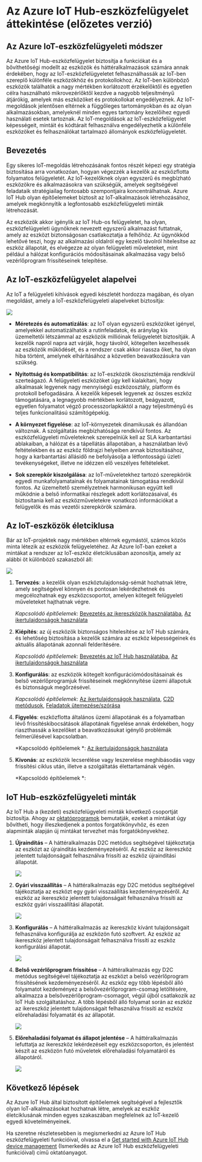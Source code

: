 <properties
 pageTitle="Az eszközfelügyelet áttekintése | Microsoft Azure"
 description="Az Azure IoT Hub-eszközfelügyelet áttekintése"
 services="iot-hub"
 documentationCenter=""
 authors="bzurcher"
 manager="timlt"
 editor=""/>

<tags
 ms.service="iot-hub"
 ms.devlang="na"
 ms.topic="get-started-article"
 ms.tgt_pltfrm="na"
 ms.workload="na"
 ms.date="09/16/2016"
 ms.author="bzurcher"/>




# Az Azure IoT Hub-eszközfelügyelet áttekintése (előzetes verzió)

## Az Azure IoT-eszközfelügyeleti módszer

Az Azure IoT Hub-eszközfelügyelet biztosítja a funkciókat és a bővíthetőségi modellt az eszközök és háttéralkalmazások számára annak érdekében, hogy az IoT-eszközfelügyeletet felhasználhassák az IoT-ben szereplő különféle eszközökhöz és protokollokhoz.  Az IoT-ben különböző eszközök találhatók a nagy mértékben korlátozott érzékelőktől és egyetlen célra használható mikrovezérlőktől kezdve a nagyobb teljesítményű átjárókig, amelyek más eszközöket és protokollokat engedélyeznek.  Az IoT-megoldások jelentősen eltérnek a függőleges tartományokban és az olyan alkalmazásokban, amelyeknél minden egyes tartomány kezelőihez egyedi használati esetek tartoznak.  Az IoT-megoldások az IoT-eszközfelügyelet képességeit, mintáit és kódtárait felhasználva engedélyezhetik a különféle eszközöket és felhasználókat tartalmazó állományok eszközfelügyeletét.  

## Bevezetés

Egy sikeres IoT-megoldás létrehozásának fontos részét képezi egy stratégia biztosítása arra vonatkozóan, hogyan végezzék a kezelők az eszközflotta folyamatos felügyeletét. Az IoT-kezelőknek olyan egyszerű és megbízható eszközökre és alkalmazásokra van szükségük, amelyek segítségével feladataik stratégiailag fontosabb szempontjaira koncentrálhatnak. Azure IoT Hub olyan építőelemeket biztosít az IoT-alkalmazások létrehozásához, amelyek megkönnyítik a legfontosabb eszközfelügyeleti minták létrehozását.

Az eszközök akkor igénylik az IoT Hub-os felügyeletet, ha olyan, eszközfelügyeleti ügynöknek nevezett egyszerű alkalmazást futtatnak, amely az eszközt biztonságosan csatlakoztatja a felhőhöz. Az ügynökkód lehetővé teszi, hogy az alkalmazási oldalról egy kezelő távolról hitelesítse az eszköz állapotát, és elvégezze az olyan felügyeleti műveleteket, mint például a hálózat konfigurációs módosításainak alkalmazása vagy belső vezérlőprogram frissítéseinek telepítése.

## Az IoT-eszközfelügyelet alapelvei

Az IoT a felügyeleti kihívások egyedi készletét hordozza magában, és olyan megoldást, amely a IoT-eszközfelügyeleti alapelveket biztosítja:

![][img-dm_principles]

- **Méretezés és automatizálás**: az IoT olyan egyszerű eszközöket igényel, amelyekkel automatizálhatók a rutinfeladatok, és aránylag kis üzemeltetői létszámmal az eszközök millióinak felügyeletét biztosítják. A kezelők napról napra azt várják, hogy távolról, kötegelten kezelhessék az eszközök működését, és a rendszer csak akkor riassza őket, ha olyan hiba történt, amelynek elhárításához a közvetlen beavatkozásukra van szükség.

- **Nyitottság és kompatibilitás**: az IoT-eszközök ökoszisztémája rendkívül szerteágazó. A felügyeleti eszközöket úgy kell kialakítani, hogy alkalmasak legyenek nagy mennyiségű eszközosztály, platform és protokoll befogadására. A kezelők képesek legyenek az összes eszköz támogatására, a legnagyobb mértékben korlátozott, beágyazott, egyetlen folyamatot végző processzorlapkáktól a nagy teljesítményű és teljes funkcionalitású számítógépekig.

- **A környezet figyelése**: az IoT-környezetek dinamikusak és állandóan változnak. A szolgáltatás megbízhatósága rendkívül fontos. Az eszközfelügyeleti műveleteknek szerepelniük kell az SLA karbantartási ablakaiban, a hálózat és a tápellátás állapotában, a használatban lévő feltételekben és az eszköz földrajzi helyeiben annak biztosításához, hogy a karbantartási állásidő ne befolyásolja a létfontosságú üzleti tevékenységeket, illetve ne idézzen elő veszélyes feltételeket.

- **Sok szerepkör kiszolgálása**: az IoT-műveletekhez tartozó szerepkörök egyedi munkafolyamatainak és folyamatainak támogatása rendkívül fontos. Az üzemeltető személyzetnek harmonikusan együtt kell működnie a belső informatikai részlegek adott korlátozásaival, és biztosítania kell az eszközműveletekre vonatkozó információkat a felügyelők és más vezetői szerepkörök számára.

## Az IoT-eszközök életciklusa 

Bár az IoT-projektek nagy mértékben eltérnek egymástól, számos közös minta létezik az eszközök felügyeletéhez. Az Azure IoT-ban ezeket a mintákat a rendszer az IoT-eszköz életciklusában azonosítja, amely az alábbi öt különböző szakaszból áll:

![][img-device_lifecycle]

1. **Tervezés**: a kezelők olyan eszköztulajdonság-sémát hozhatnak létre, amely segítségével könnyen és pontosan lekérdezhetnek és megcélozhatnak egy eszközcsoportot, amelyen kötegelt felügyeleti műveleteket hajthatnak végre.

    *Kapcsolódó építőelemek*: [Bevezetés az ikereszközök használatába][lnk-twins-getstarted], [Az ikertulajdonságok használata][lnk-twin-properties]

2. **Kiépítés**: az új eszközök biztonságos hitelesítése az IoT Hub számára, és lehetőség biztosítása a kezelők számára az eszköz képességeinek és aktuális állapotának azonnali felderítésére.

    *Kapcsolódó építőelemek*: [Bevezetés az IoT Hub használatába][lnk-hub-getstarted], [Az ikertulajdonságok használata][lnk-twin-properties]

3. **Konfigurálás**: az eszközök kötegelt konfigurációmódosításainak és belső vezérlőprogramjuk frissítéseinek megkönnyítése üzemi állapotuk és biztonságuk megőrzésével.

    *Kapcsolódó építőelemek*: [Az ikertulajdonságok használata][lnk-twin-properties], [C2D metódusok][lnk-c2d-methods], [Feladatok ütemezése/szórása][lnk-jobs]

4. **Figyelés**: eszközflotta általános üzemi állapotának és a folyamatban lévő frissítéskibocsátások állapotának figyelése annak érdekében, hogy riaszthassák a kezelőket a beavatkozásukat igénylő problémák felmerülésével kapcsolatban.

    *Kapcsolódó építőelemek *: [Az ikertulajdonságok használata][lnk-twin-properties]

5. **Kivonás**: az eszközök lecserélése vagy leszerelése meghibásodás vagy frissítési ciklus után, illetve a szolgáltatás élettartamának végén.

    *Kapcsolódó építőelemek *:
    
## IoT Hub-eszközfelügyeleti minták

Az IoT Hub a (kezdeti) eszközfelügyeleti minták következő csoportját biztosítja.  Ahogy az [oktatóprogramok][lnk-get-started] bemutatják, ezeket a mintákat úgy bővítheti, hogy illeszkedjenek a pontos forgatókönyvhöz, és ezen alapminták alapján új mintákat tervezhet más forgatókönyvekhez.

1. **Újraindítás** – A háttéralkalmazás D2C metódus segítségével tájékoztatja az eszközt az újraindítás kezdeményezéséről.  Az eszköz az ikereszköz jelentett tulajdonságait felhasználva frissíti az eszköz újraindítási állapotát. 

    ![][img-reboot_pattern]

2. **Gyári visszaállítás** – A háttéralkalmazás egy D2C metódus segítségével tájékoztatja az eszközt egy gyári visszaállítás kezdeményezéséről.  Az eszköz az ikereszköz jelentett tulajdonságait felhasználva frissíti az eszköz gyári visszaállítási állapotát.

    ![][img-facreset_pattern]

3. **Konfigurálás** – A háttéralkalmazás az ikereszköz kívánt tulajdonságait felhasználva konfigurálja az eszközön futó szoftvert.  Az eszköz az ikereszköz jelentett tulajdonságait felhasználva frissíti az eszköz konfigurálási állapotát. 

    ![][img-config_pattern]

4. **Belső vezérlőprogram frissítése** – A háttéralkalmazás egy D2C metódus segítségével tájékoztatja az eszközt a belső vezérlőprogram frissítésének kezdeményezéséről.  Az eszköz egy több lépésből álló folyamatot kezdeményez a belsővezérlőprogram-csomag letöltésére, alkalmazza a belsővezérlőprogram-csomagot, végül újból csatlakozik az IoT Hub szolgáltatáshoz.  A több lépésből álló folyamat során az eszköz az ikereszköz jelentett tulajdonságait felhasználva frissíti az eszköz előrehaladási folyamatát és az állapotát. 

    ![][img-fwupdate_pattern]

5. **Előrehaladási folyamat és állapot jelentése** – A háttéralkalmazás lefuttatja az ikereszköz lekérdezéseit egy eszközcsoporton, és jelentést készít az eszközön futó műveletek előrehaladási folyamatáról és állapotáról.

    ![][img-report_progress_pattern]

## Következő lépések

Az Azure IoT Hub által biztosított építőelemek segítségével a fejlesztők olyan IoT-alkalmazásokat hozhatnak létre, amelyek az eszköz életciklusának minden egyes szakaszában megfelelnek az IoT-kezelő egyedi követelményeinek.

Ha szeretne részletesebben is megismerkedni az Azure IoT Hub eszközfelügyeleti funkcióival, olvassa el a [Get started with Azure IoT Hub device management][lnk-get-started] (Ismerkedés az Azure IoT Hub eszközfelügyeleti funkcióival) című oktatóanyagot.

<!-- Images and links -->
[img-dm_principles]: media/iot-hub-device-management-overview/image4.png
[img-device_lifecycle]: media/iot-hub-device-management-overview/image5.png
[img-config_pattern]: media/iot-hub-device-management-overview/configuration-pattern.png
[img-facreset_pattern]: media/iot-hub-device-management-overview/facreset-pattern.png
[img-fwupdate_pattern]: media/iot-hub-device-management-overview/fwupdate-pattern.png
[img-reboot_pattern]: media/iot-hub-device-management-overview/reboot-pattern.png
[img-report_progress_pattern]: media/iot-hub-device-management-overview/report-progress-pattern.png

[lnk-get-started]: iot-hub-device-management-get-started.md
[lnk-twins-getstarted]: iot-hub-node-node-twin-getstarted.md
[lnk-twin-properties]: iot-hub-node-node-twin-how-to-configure.md
[lnk-hub-getstarted]: iot-hub-csharp-csharp-getstarted.md
[lnk-c2d-methods]: iot-hub-c2d-methods.md
[lnk-jobs]: iot-hub-schedule-jobs.md


<!--HONumber=Oct16_HO1-->


